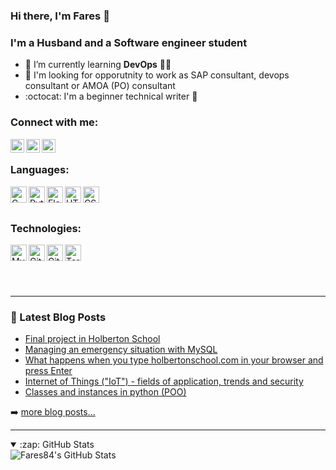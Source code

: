 ### Hi there, I'm Fares 👋

### I'm a Husband and a Software engineer student

- 🌱 I’m currently learning <b>DevOps</b> 👨‍💻
- 👯 I'm looking for opporutnity to work as SAP consultant, devops consultant or AMOA (PO) consultant
- :octocat: I'm a beginner technical writer :pencil:

### Connect with me:

<a href="https://twitter.com/faressassi">
  <img align="left" alt="Twitter" width="22px" src="https://i.imgur.com/NozFIRM.png" />
</a>

<a href="https://www.linkedin.com/in/faress-s-8b55a61b1/">
  <img align="left" alt="LinkedIn" width="22px" src="https://i.imgur.com/Kw0zkMO.png" />
</a>

<a href="https://www.youtube.com/channel/UCKVPRPqOT2PRYYqyj3BIurg">
  <img align="left" alt="Youtube Channel" width="22px" src="https://i.imgur.com/sw8blUb.png" />
</a>


<br>

### Languages:


<img align="left" alt="C" width="26px" src="https://i.imgur.com/3B65ag6.png" />
<img align="left" alt="Python" width="26px" src="https://i.imgur.com/w8GdV2R.png" />
<img align="left" alt="Flask" width="26px" src="https://i.imgur.com/1GgALBu.jpg" />
<img align="left" alt="HTML5" width="26px" src="https://i.imgur.com/Qb7CGcO.png" />
<img align="left" alt="CSS3" width="26px" src="https://i.imgur.com/XwPXdgO.png" />


<br>
<br>

### Technologies:

<img align="left" alt="MySQL" width="26px" src="https://i.imgur.com/0DhgDJa.jpg" />
<img align="left" alt="Git" width="26px" src="https://i.imgur.com/QdAeKG5.png" />
<img align="left" alt="GitHub" width="26px" src="https://i.imgur.com/LwBS0FG.png" />
<img align="left" alt="Terminal" width="26px" src="https://i.imgur.com/xtGnB3F.png" />

<br>
<br>
<br>
<br>

---

### 📕 Latest Blog Posts

<!-- BLOG-POST-LIST:START -->
- [Final project in Holberton School](https://www.linkedin.com/pulse/home-weather-station-project-faress-sassi/)
- [Managing an emergency situation with MySQL](https://www.linkedin.com/pulse/managing-emergency-situation-mysql-faress-sassi/)
- [What happens when you type holbertonschool.com in your browser and press Enter](https://www.linkedin.com/pulse/what-happens-when-you-type-holbertonschoolcom-your-browser-sassi/)
- [Internet of Things ("IoT"​) - fields of application, trends and security](https://www.linkedin.com/pulse/internet-things-iot-fields-application-trends-security-faress-sassi/)
- [Classes and instances in python (POO)](https://www.linkedin.com/pulse/classes-instances-python-poo-faress-sa/)
<!-- BLOG-POST-LIST:END -->

➡️ [more blog posts...](https://www.linkedin.com/in/faress-s-8b55a61b1/detail/recent-activity/posts/)

---

<details open>
  <summary>:zap: GitHub Stats</summary>

  <img align="left" alt="Fares84's GitHub Stats" src="https://github-readme-stats.vercel.app/api?username=Fares84&show_icons=true&hide_border=true&theme=dracula" />

</details>
